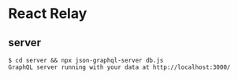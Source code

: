 # React Relay

## server

```
$ cd server && npx json-graphql-server db.js
GraphQL server running with your data at http://localhost:3000/
```
